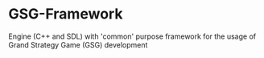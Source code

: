 # GSG-Framework
Engine (C++ and SDL) with 'common' purpose framework for the usage of Grand Strategy Game (GSG) development
